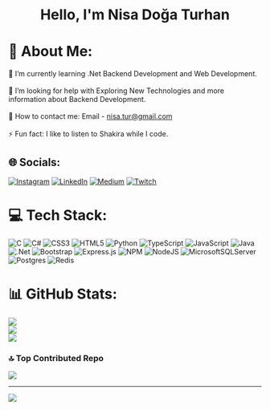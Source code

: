 <h1 align="center">Hello, I'm Nisa Doğa Turhan</h1>

# 💫 About Me:
🌱 I’m currently learning .Net Backend Development and Web Development.<br><br>🤝 I’m looking for help with Exploring New Technologies and more information about Backend Development.<br><br>💬 How to contact me: Email - nisa.tur@gmail.com<br><br>⚡ Fun fact: I like to listen to Shakira while I code.


## 🌐 Socials:
[![Instagram](https://img.shields.io/badge/Instagram-%23E4405F.svg?logo=Instagram&logoColor=white)](https://www.instagram.com/nisatur/) [![LinkedIn](https://img.shields.io/badge/LinkedIn-%230077B5.svg?logo=linkedin&logoColor=white)](https://www.linkedin.com/in/nisa-doga-turhan/) [![Medium](https://img.shields.io/badge/Medium-12100E?logo=medium&logoColor=white)](https://medium.com/@nisa.tur) [![Twitch](https://img.shields.io/badge/Twitch-%239146FF.svg?logo=Twitch&logoColor=white)](https://www.twitch.tv/katpetrova) 

# 💻 Tech Stack:
![C](https://img.shields.io/badge/c-%2300599C.svg?style=flat&logo=c&logoColor=white) ![C#](https://img.shields.io/badge/c%23-%23239120.svg?style=flat&logo=c-sharp&logoColor=white) ![CSS3](https://img.shields.io/badge/css3-%231572B6.svg?style=flat&logo=css3&logoColor=white) ![HTML5](https://img.shields.io/badge/html5-%23E34F26.svg?style=flat&logo=html5&logoColor=white) ![Python](https://img.shields.io/badge/python-3670A0?style=flat&logo=python&logoColor=ffdd54) ![TypeScript](https://img.shields.io/badge/typescript-%23007ACC.svg?style=flat&logo=typescript&logoColor=white) ![JavaScript](https://img.shields.io/badge/javascript-%23323330.svg?style=flat&logo=javascript&logoColor=%23F7DF1E) ![Java](https://img.shields.io/badge/java-%23ED8B00.svg?style=flat&logo=java&logoColor=white) ![.Net](https://img.shields.io/badge/.NET-5C2D91?style=flat&logo=.net&logoColor=white) ![Bootstrap](https://img.shields.io/badge/bootstrap-%23563D7C.svg?style=flat&logo=bootstrap&logoColor=white) ![Express.js](https://img.shields.io/badge/express.js-%23404d59.svg?style=flat&logo=express&logoColor=%2361DAFB) ![NPM](https://img.shields.io/badge/NPM-%23000000.svg?style=flat&logo=npm&logoColor=white) ![NodeJS](https://img.shields.io/badge/node.js-6DA55F?style=flat&logo=node.js&logoColor=white) ![MicrosoftSQLServer](https://img.shields.io/badge/Microsoft%20SQL%20Sever-CC2927?style=flat&logo=microsoft%20sql%20server&logoColor=white) ![Postgres](https://img.shields.io/badge/postgres-%23316192.svg?style=flat&logo=postgresql&logoColor=white) ![Redis](https://img.shields.io/badge/redis-%23DD0031.svg?style=flat&logo=redis&logoColor=white)
# 📊 GitHub Stats:
![](https://github-readme-stats.vercel.app/api?username=doathe&theme=radical&hide_border=false&include_all_commits=false&count_private=false)<br/>
![](https://github-readme-streak-stats.herokuapp.com/?user=doathe&theme=radical&hide_border=false)<br/>
![](https://github-readme-stats.vercel.app/api/top-langs/?username=doathe&theme=radical&hide_border=false&include_all_commits=false&count_private=false&layout=compact)

### 🔝 Top Contributed Repo
![](https://github-contributor-stats.vercel.app/api?username=doathe&limit=5&theme=radical&combine_all_yearly_contributions=true)

---
[![](https://visitcount.itsvg.in/api?id=doathe&icon=7&color=5)](https://visitcount.itsvg.in)

<!-- Proudly created with GPRM ( https://gprm.itsvg.in ) -->

